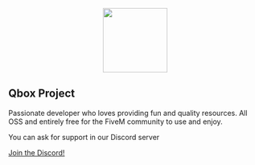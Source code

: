 <p align="center">
  <img width="128" height="128" src="https://cdn.discordapp.com/attachments/1038522361789546577/1038555802040029244/Untitled-1.png">
</p>

## Qbox Project
Passionate developer who loves providing fun and quality resources. All OSS and entirely free for the FiveM community to use and enjoy.

You can ask for support in our Discord server

<a href="https://dsc.gg/qw-scripts">Join the Discord!</a>
